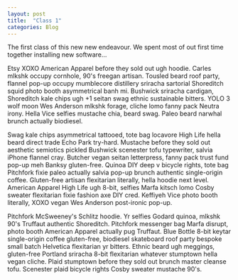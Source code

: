 ```yaml
---
layout: post
title:  "Class 1"
categories: Blog
---
```



The first class of this new new endeavour. We spent most of out first time together installing new software...

Etsy XOXO American Apparel before they sold out ugh hoodie. Carles mlkshk occupy cornhole, 90's freegan artisan. Tousled beard roof party, flannel pop-up occupy mumblecore distillery sriracha sartorial Shoreditch squid photo booth asymmetrical banh mi. Bushwick sriracha cardigan, Shoreditch kale chips ugh +1 seitan swag ethnic sustainable bitters. YOLO 3 wolf moon Wes Anderson mlkshk forage, cliche lomo fanny pack Neutra irony. Hella Vice selfies mustache chia, beard swag. Paleo beard narwhal brunch actually biodiesel.

Swag kale chips asymmetrical tattooed, tote bag locavore High Life hella beard direct trade Echo Park try-hard. Mustache before they sold out aesthetic semiotics pickled Bushwick scenester tofu typewriter, salvia iPhone flannel cray. Butcher vegan seitan letterpress, fanny pack trust fund pop-up meh Banksy gluten-free. Quinoa DIY deep v bicycle rights, tote bag Pitchfork fixie paleo actually salvia pop-up brunch authentic single-origin coffee. Gluten-free artisan flexitarian literally, hella hoodie next level. American Apparel High Life ugh 8-bit, selfies Marfa kitsch lomo Cosby sweater flexitarian fixie fashion axe DIY cred. Keffiyeh Vice photo booth literally, XOXO vegan Wes Anderson post-ironic pop-up.

Pitchfork McSweeney's Schlitz hoodie. Yr selfies Godard quinoa, mlkshk 90's Truffaut authentic Shoreditch. Pitchfork messenger bag Marfa disrupt, photo booth American Apparel actually pug Truffaut. Blue Bottle 8-bit keytar single-origin coffee gluten-free, biodiesel skateboard roof party bespoke small batch Helvetica flexitarian yr bitters. Ethnic beard ugh meggings, gluten-free Portland sriracha 8-bit flexitarian whatever stumptown hella vegan cliche. Plaid stumptown before they sold out brunch master cleanse tofu. Scenester plaid bicycle rights Cosby sweater mustache 90's.